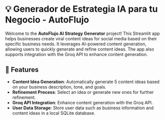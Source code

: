 # 💡 Generador de Estrategia IA para tu Negocio - AutoFlujo

Welcome to the **AutoFlujo AI Strategy Generator** project! This Streamlit app helps businesses create viral content ideas for social media based on their specific business needs. It leverages AI-powered content generation, allowing users to quickly generate and refine content ideas. The app also supports integration with the Groq API to enhance content generation.
## 🚀 Features
- **Content Idea Generation**: Automatically generate 5 content ideas based on your business description, tone, and goals.
- **Refinement Process**: Select an idea or generate new ones for further refinement.
- **Groq API Integration**: Enhance content generation with the Groq API.
- **User Data Storage**: Store user data such as business information and content ideas in a local SQLite database.
